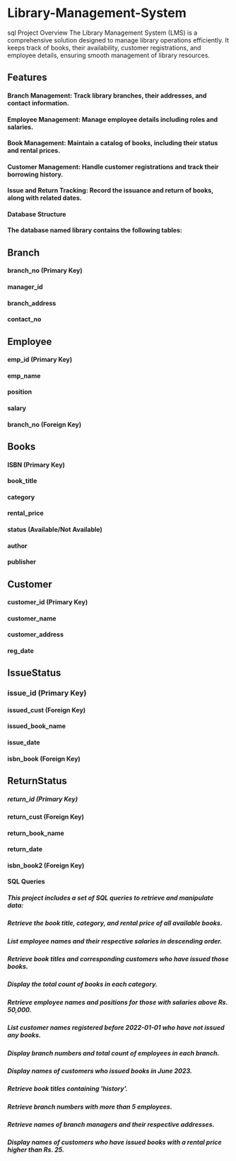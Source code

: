 # Library-Management-System
sql Project Overview The Library Management System (LMS) is a comprehensive solution designed to manage library operations efficiently. It keeps track of books, their availability, customer registrations, and employee details, ensuring smooth management of library resources.
## Features
#### Branch Management: Track library branches, their addresses, and contact information.
#### Employee Management: Manage employee details including roles and salaries.
#### Book Management: Maintain a catalog of books, including their status and rental prices.
#### Customer Management: Handle customer registrations and track their borrowing history.
#### Issue and Return Tracking: Record the issuance and return of books, along with related dates.
#### Database Structure
#### The database named library contains the following tables:

##  Branch

#### branch_no (Primary Key)
#### manager_id
#### branch_address
#### contact_no

## Employee

#### emp_id (Primary Key)
#### emp_name
#### position
#### salary
#### branch_no (Foreign Key)

## Books

#### ISBN (Primary Key)
#### book_title
#### category
#### rental_price
#### status (Available/Not Available)
#### author
#### publisher

## Customer

#### customer_id (Primary Key)
#### customer_name
#### customer_address
#### reg_date

## IssueStatus

### issue_id (Primary Key)
#### issued_cust (Foreign Key)
#### issued_book_name
#### issue_date
#### isbn_book (Foreign Key)

## ReturnStatus

##### return_id (Primary Key) #
#### return_cust (Foreign Key)
####  return_book_name
#### return_date
#### isbn_book2 (Foreign Key)
#### SQL Queries
##### This project includes a set of SQL queries to retrieve and manipulate data:

##### Retrieve the book title, category, and rental price of all available books.
##### List employee names and their respective salaries in descending order.
##### Retrieve book titles and corresponding customers who have issued those books.
##### Display the total count of books in each category.
##### Retrieve employee names and positions for those with salaries above Rs. 50,000.
##### List customer names registered before 2022-01-01 who have not issued any books.
##### Display branch numbers and total count of employees in each branch.
##### Display names of customers who issued books in June 2023.
##### Retrieve book titles containing 'history'.
##### Retrieve branch numbers with more than 5 employees.
##### Retrieve names of branch managers and their respective addresses.
##### Display names of customers who have issued books with a rental price higher than Rs. 25. 
